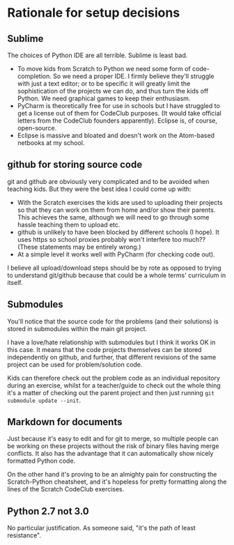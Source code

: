 Rationale for setup decisions
===============================

Sublime
-------

The choices of Python IDE are all terrible. Sublime is least bad.

* To move kids from Scratch to Python we need some form of code-completion. So we need
  a proper IDE. I firmly believe they'll struggle with just a text editor; or to be
  specific it will greatly limit the sophistication of the projects we can do, and
  thus turn the kids off Python. We need graphical games to keep their enthusiasm.
* PyCharm is theoretically free for use in schools but I have struggled to get a license
  out of them for CodeClub purposes. (It would take official letters from the CodeClub
  founders apparently). Eclipse is, of course, open-source.
* Eclipse is massive and bloated and doesn't work on the Atom-based netbooks at my school.

github for storing source code
--------------------------------

git and github are obviously very complicated and to be avoided when teaching kids.
But they were the best idea I could come up with:

* With the Scratch exercises the kids are used to uploading their projects so that they can
  work on them from home and/or show their parents. This achieves the same, although
  we will need to go through some hassle teaching them to upload etc.
* github is unlikely to have been blocked by different schools (I hope). It uses https so school
  proxies probably won't interfere too much?? (These statements may be entirely wrong.)
* At a simple level it works well with PyCharm (for checking code out).

I believe all upload/download steps should be by rote as opposed to trying to understand
git/github because that could be a whole terms' curriculum in itself.

Submodules
----------

You'll notice that the source code for the problems (and their solutions) is stored in submodules
within the main git project.

I have a love/hate relationship with submodules but I think it works OK in this case. It means
that the code projects themselves can be stored independently on github, and further, that different
revisions of the same project can be used for problem/solution code.

Kids can therefore check out the problem code as an individual repository during an exercise,
whilst for a teacher/guide to check out the whole thing it's a matter of checking out the parent
project and then just running `git submodule update --init`.

Markdown for documents
----------------------

Just because it's easy to edit and for git to merge, so multiple people can be working on these
projects without the risk of binary files having merge conflicts. It also has the advantage that it
can automatically show nicely formatted Python code.

On the other hand it's proving to be an almighty pain for constructing the Scratch-Python cheatsheet,
and it's hopeless for pretty formatting along the lines of the Scratch CodeClub exercises.

Python 2.7 not 3.0
------------------

No particular justification. As someone said, "it's the path of least resistance".

